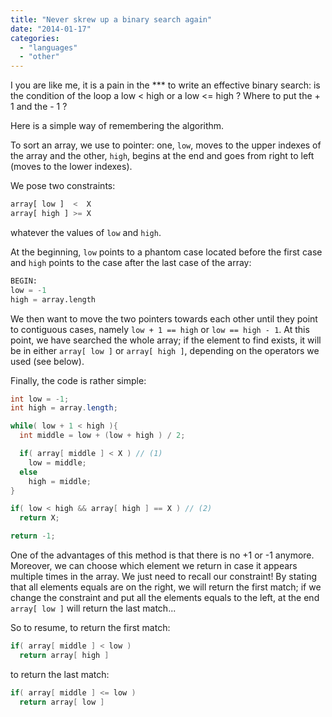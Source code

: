 ```yaml
---
title: "Never skrew up a binary search again"
date: "2014-01-17"
categories: 
  - "languages"
  - "other"
---
```


I you are like me, it is a pain in the \*\*\* to write an effective binary search: is the condition of the loop a low < high or a low <= high ? Where to put the + 1 and the - 1 ?

Here is a simple way of remembering the algorithm.

To sort an array, we use to pointer: one, `low`, moves to the upper indexes of the array and the other, `high`, begins at the end and goes from right to left (moves to the lower indexes).

We pose two constraints:
```python
array[ low ]  <  X
array[ high ] >= X
```

whatever the values of `low` and `high`.

At the beginning, `low` points to a phantom case located before the first case and `high` points to the case after the last case of the array:
```python
BEGIN:
low = -1
high = array.length
```

We then want to move the two pointers towards each other until they point to contiguous cases, namely `low + 1 == high` or `low == high - 1`. At this point, we have searched the whole array; if the element to find exists, it will be in either `array[ low ]` or `array[ high ]`, depending on the operators we used (see below).

Finally, the code is rather simple:
```java
int low = -1;
int high = array.length;

while( low + 1 < high ){
  int middle = low + (low + high ) / 2;

  if( array[ middle ] < X ) // (1)
    low = middle;
  else
    high = middle;
}

if( low < high && array[ high ] == X ) // (2)
  return X;

return -1;
```

One of the advantages of this method is that there is no +1 or -1 anymore. Moreover, we can choose which element we return in case it appears multiple times in the array. We just need to recall our constraint! By stating that all elements equals are on the right, we will return the first match; if we change the constraint and put all the elements equals to the left, at the end `array[ low ]` will return the last match...

So to resume, to return the first match:
```java
if( array[ middle ] < low )
  return array[ high ]
```

to return the last match:
```java
if( array[ middle ] <= low )
  return array[ low ]
```